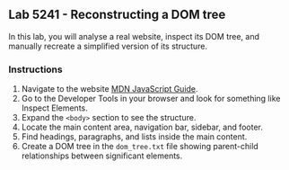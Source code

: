 ## Lab 5241 - Reconstructing a DOM tree
In this lab, you will analyse a real website, inspect its DOM tree, and manually recreate a simplified version of its structure.
### Instructions
1. Navigate to the website [MDN JavaScript Guide](https://developer.mozilla.org/en-US/docs/Web/JavaScript/Guide).
2. Go to the Developer Tools in your browser and look for something like Inspect Elements.
3. Expand the `<body>` section to see the structure.
4. Locate the main content area, navigation bar, sidebar, and footer.
5. Find headings, paragraphs, and lists inside the main content.
6. Create a DOM tree in the `dom_tree.txt` file showing parent-child relationships between significant elements.
